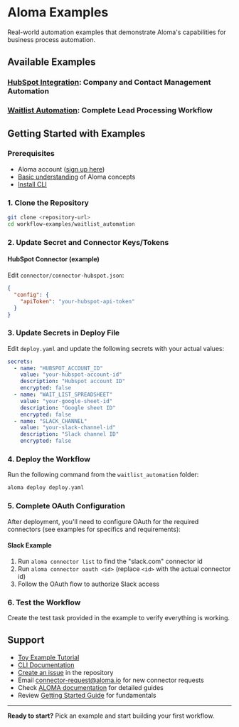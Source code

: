 # Aloma Examples

Real-world automation examples that demonstrate Aloma's capabilities for business process automation.

## Available Examples

### [HubSpot Integration](hubspot/): **Company and Contact Management Automation**
### [Waitlist Automation](waitlist_automation/): **Complete Lead Processing Workflow**

## Getting Started with Examples

### Prerequisites
- Aloma account ([sign up here](https://home.aloma.io/))
- [Basic understanding](../getting-started/) of Aloma concepts
- [Install CLI](../CLI/)


### 1. Clone the Repository

```bash
git clone <repository-url>
cd workflow-examples/waitlist_automation
```

### 2. Update Secret and Connector Keys/Tokens

#### HubSpot Connector (example)
Edit `connector/connector-hubspot.json`:
```json
{
  "config": {
    "apiToken": "your-hubspot-api-token"
  }
}
```

### 3. Update Secrets in Deploy File

Edit `deploy.yaml` and update the following secrets with your actual values:

```yaml
secrets:
  - name: "HUBSPOT_ACCOUNT_ID"
    value: "your-hubspot-account-id"
    description: "Hubspot account ID"
    encrypted: false
  - name: "WAIT_LIST_SPREADSHEET"
    value: "your-google-sheet-id"
    description: "Google sheet ID"
    encrypted: false
  - name: "SLACK_CHANNEL"
    value: "your-slack-channel-id"
    description: "Slack channel ID"
    encrypted: false
```

### 4. Deploy the Workflow

Run the following command from the `waitlist_automation` folder:

```bash
aloma deploy deploy.yaml
```

### 5. Complete OAuth Configuration

After deployment, you'll need to configure OAuth for the required connectors (see examples for specifics and requirements):

#### Slack Example
1. Run `aloma connector list` to find the "slack.com" connector id
2. Run `aloma connector oauth <id>` (replace `<id>` with the actual connector id)
3. Follow the OAuth flow to authorize Slack access

### 6. Test the Workflow

Create the test task provided in the example to verify everything is working. 

## Support

- [Toy Example Tutorial](https://github.com/aloma-io/aloma-io/blob/main/docs/getting-started/toy-example.md)
- [CLI Documentation](https://github.com/aloma-io/aloma-io/blob/main/docs/CLI)
- [Create an issue](../../issues) in the repository
- Email connector-request@aloma.io for new connector requests
- Check [ALOMA documentation](https://github.com/aloma-io/aloma-io/tree/main/docs) for detailed guides
- Review [Getting Started Guide](../../docs/getting-started) for fundamentals

---

**Ready to start?** Pick an example and start building your first workflow.
